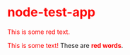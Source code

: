 # <span style="color: red">node-test-app</span>

<p style='color:red'>This is some red text.</p>
<font color="red">This is some text!</font>
These are <b style='color:red'>red words</b>.
